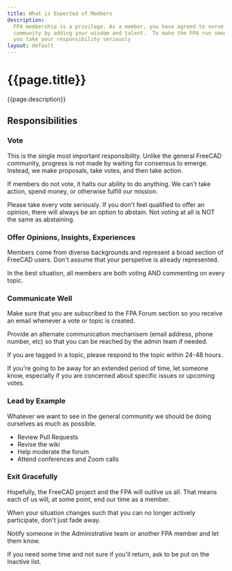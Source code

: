 ```yaml
---
title: What is Expected of Members
description:
  FPA membership is a privilege. As a member, you have agreed to serve the FreeCAD
  community by adding your wisdom and talent.  To make the FPA run smoothly, we ask that
  you take your responsibility seriously
layout: default
---
```


# {{page.title}}

{{page.description}}

## Responsibilities

### Vote

This is the single most important responsibility.  Unlike the general FreeCAD community, progress is not made by waiting for consensus to emerge.  Instead, we make proposals, take votes, and then take action.

If members do not vote, it halts our ability to do anything.  We can't take action, spend money, or otherwise fulfill our mission.

Please take every vote seriously. If you don't feel qualified to offer an opinion, there will always be an option to abstain.  Not voting at all is NOT the same as abstaining.


### Offer Opinions, Insights, Experiences

Members come from diverse backgrounds and represent a broad section of FreeCAD users. Don't assume that your perspetive is already represented.

In the best situation, all members are both voting AND commenting on every topic.

### Communicate Well

Make sure that you are subscribed to the FPA Forum section so you receive an email
whenever a vote or topic is created.

Provide an alternate communication mechanisem (email address, phone number, etc) so that you can be reached by the admin team if needed.

If you are tagged in a topic, please respond to the topic within 24-48 hours.

If you're going to be away for an extended period of time, let someone know, especially if you are concerned about specific issues or upcoming votes.


### Lead by Example

Whatever we want to see in the general community we should be doing ourselves as much as possible.

- Review Pull Requests
- Revise the wiki
- Help moderate the forum
- Attend conferences and Zoom calls


### Exit Gracefully

Hopefully, the FreeCAD project and the FPA will outlive us all.  That means each of us will, at some point, end our time as a member.

When your situation changes such that you can no longer actively participate, don't just fade away.

Notify someone in the Administrative team or another FPA member and let them know.

If you need some time and not sure if you'll return, ask to be put on the Inactive list.
